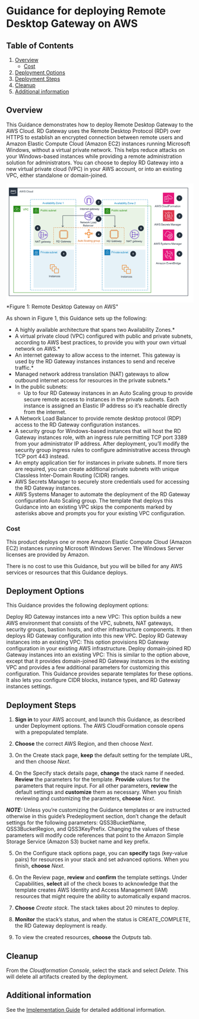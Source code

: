 # Guidance for deploying Remote Desktop Gateway on AWS

## Table of Contents

1. [Overview](#overview)
    - [Cost](#cost)
2. [Deployment Options](#deployment-options)
3. [Deployment Steps](#deployment-steps)
4. [Cleanup](#cleanup)
5. [Additional information](#additional-info)

## Overview

This Guidance demonstrates how to deploy Remote Desktop Gateway to the AWS Cloud. RD Gateway uses the Remote Desktop Protocol (RDP) over HTTPS to establish an encrypted connection between remote users and Amazon Elastic Compute Cloud (Amazon EC2) instances running Microsoft Windows, without a virtual private network. This helps reduce attacks on your Windows-based instances while providing a remote administration solution for administrators. You can choose to deploy RD Gateway into a new virtual private cloud (VPC) in your AWS account, or into an existing VPC, either standalone or domain-joined.

![Remote Desktop Gateway on AWS](remote-desktop-gateway-on-aws.png)
*Figure 1: Remote Desktop Gateway on AWS"

As shown in Figure 1, this Guidance sets up the following:

- A highly available architecture that spans two Availability Zones.*
- A virtual private cloud (VPC) configured with public and private subnets, according to AWS best practices, to provide you with your own virtual network on AWS.*
- An internet gateway to allow access to the internet. This gateway is used by the RD Gateway instances instances to send and receive traffic.*
- Managed network address translation (NAT) gateways to allow outbound internet access for resources in the private subnets.*
- In the public subnets:
    - Up to four RD Gateway instances in an Auto Scaling group to provide secure remote access to instances in the private subnets. Each instance is assigned an Elastic IP address so it’s reachable directly from the internet.
- A Network Load Balancer to provide remote desktop protocol (RDP) access to the RD Gateway configuration instances.
- A security group for Windows-based instances that will host the RD Gateway instances role, with an ingress rule permitting TCP port 3389 from your administrator IP address. After deployment, you’ll modify the security group ingress rules to configure administrative access through TCP port 443 instead.
- An empty application tier for instances in private subnets. If more tiers are required, you can create additional private subnets with unique Classless Inter-Domain Routing (CIDR) ranges.
- AWS Secrets Manager to securely store credentials used for accessing the RD Gateway instances.
- AWS Systems Manager to automate the deployment of the RD Gateway configuration Auto Scaling group.
The template that deploys this Guidance into an existing VPC skips the components marked by asterisks above and prompts you for your existing VPC configuration.

### Cost

This product deploys one or more Amazon Elastic Compute Cloud (Amazon EC2) instances running Microsoft Windows Server. The Windows Server licenses are provided by Amazon.

There is no cost to use this Guidance, but you will be billed for any AWS services or resources that this Guidance deploys.

## Deployment Options

This Guidance provides the following deployment options:

Deploy RD Gateway instances into a new VPC: This option builds a new AWS environment that consists of the VPC, subnets, NAT gateways, security groups, bastion hosts, and other infrastructure components. It then deploys RD Gateway configuration into this new VPC.
Deploy RD Gateway instances into an existing VPC: This option provisions RD Gateway configuration in your existing AWS infrastructure.
Deploy domain-joined RD Gateway instances into an existing VPC: This is similar to the option above, except that it provides domain-joined RD Gateway instances in the existing VPC and provides a few additional parameters for customizing this configuration.
This Guidance provides separate templates for these options. It also lets you configure CIDR blocks, instance types, and RD Gateway instances settings.

## Deployment Steps

1. **Sign in** to your AWS account, and launch this Guidance, as described under Deployment options. The AWS CloudFormation console opens with a prepopulated template.

2. **Choose** the correct AWS Region, and then choose *Next*.

3. On the Create stack page, **keep** the default setting for the template URL, and then choose *Next*.

4. On the Specify stack details page, **change** the stack name if needed. **Review** the parameters for the template. **Provide** values for the parameters that require input. For all other parameters, **review** the default settings and **customize** them as necessary. When you finish reviewing and customizing the parameters, **choose** *Next*.

**_NOTE:_** Unless you’re customizing the Guidance templates or are instructed otherwise in this guide’s Predeployment section, don’t change the default settings for the following parameters: QSS3BucketName, QSS3BucketRegion, and QSS3KeyPrefix. Changing the values of these parameters will modify code references that point to the Amazon Simple Storage Service (Amazon S3) bucket name and key prefix.

5. On the Configure stack options page, you can **specify** tags (key-value pairs) for resources in your stack and set advanced options. When you finish, **choose** *Next*.

6. On the Review page, **review** and **confirm** the template settings. Under Capabilities, **select** all of the check boxes to acknowledge that the template creates AWS Identity and Access Management (IAM) resources that might require the ability to automatically expand macros.

7. **Choose** *Create stack*. The stack takes about 20 minutes to deploy.

8. **Monitor** the stack’s status, and when the status is CREATE_COMPLETE, the RD Gateway deployment is ready.

9. To view the created resources, **choose** the *Outputs* tab.

## Cleanup

From the *Cloudformation Console*, select the stack and select *Delete*. This will delete all artifacts created by the deployment.

## Additional information

See the [Implementation Guide](https://aws-solutions-library-samples.github.io/engineering-design/deploying-remote-desktop-gateway.html) for detailed additional information.
